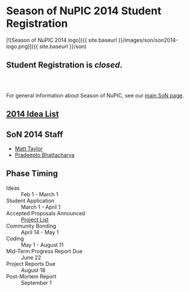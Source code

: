 
# Season of NuPIC 2014 Student Registration

[![Season of NuPIC 2014 logo]({{ site.baseurl }}/images/son/son2014-logo.png)]({{ site.baseurl }}/son)

## Student Registration is *closed*.

<h2 id="countdown-label">
</h2>
<div id="countdown" align="center">
</div>
<br/>

For general information about Season of NuPIC, see our [main SoN page](../).

## [2014 Idea List](https://github.com/numenta/nupic/wiki/Season-of-NuPIC-2014-Idea-List)

## SoN 2014 Staff
- [Matt Taylor](mailto:matt@numenta.org)
- [Pradeepto Bhattacharya](mailto:pradeeptob@gmail.com)

## Phase Timing

<dl>
    <dt>Ideas</dt>
    <dd>Feb 1 - March 1</dd>
    <dt>Student Application</dt>
    <dd>March 1 - April 1</dd>
    <dt>Accepted Proposals Announced</dt>
    <dd><a href="https://github.com/numenta/nupic/wiki/SoN-2014-Projects">Project List</a></dd>
    <dt>Community Bonding</dt>
    <dd>April 14 - May 1</dd>
    <dt class="highlight">Coding</dt>
    <dd>May 1 - August 11</dd>
    <dt>Mid-Term Progress Report Due</dt>
    <dd>June 22</dd>
    <dt>Project Reports Due</dt>
    <dd>August 18</dd>
    <dt>Post-Mortem Report</dt>
    <dd>September 1</dd>
</dl>
